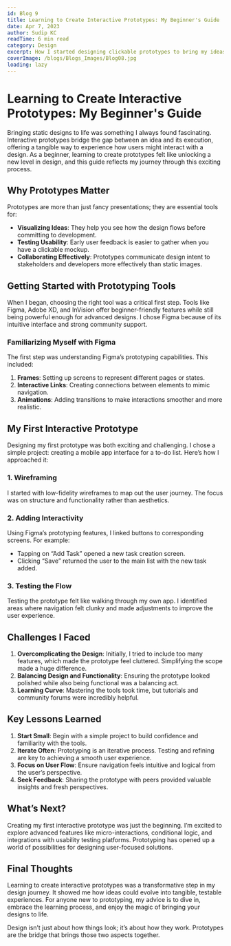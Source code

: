```yaml
---
id: Blog 9
title: Learning to Create Interactive Prototypes: My Beginner's Guide
date: Apr 7, 2023
author: Sudip KC
readTime: 6 min read
category: Design
excerpt: How I started designing clickable prototypes to bring my ideas to life.
coverImage: /blogs/Blogs_Images/Blog08.jpg
loading: lazy
---
```

# Learning to Create Interactive Prototypes: My Beginner's Guide

Bringing static designs to life was something I always found fascinating. Interactive prototypes bridge the gap between an idea and its execution, offering a tangible way to experience how users might interact with a design. As a beginner, learning to create prototypes felt like unlocking a new level in design, and this guide reflects my journey through this exciting process.

## Why Prototypes Matter

Prototypes are more than just fancy presentations; they are essential tools for:

- **Visualizing Ideas**: They help you see how the design flows before committing to development.
- **Testing Usability**: Early user feedback is easier to gather when you have a clickable mockup.
- **Collaborating Effectively**: Prototypes communicate design intent to stakeholders and developers more effectively than static images.

## Getting Started with Prototyping Tools

When I began, choosing the right tool was a critical first step. Tools like Figma, Adobe XD, and InVision offer beginner-friendly features while still being powerful enough for advanced designs. I chose Figma because of its intuitive interface and strong community support.

### Familiarizing Myself with Figma

The first step was understanding Figma’s prototyping capabilities. This included:

1. **Frames**: Setting up screens to represent different pages or states.
2. **Interactive Links**: Creating connections between elements to mimic navigation.
3. **Animations**: Adding transitions to make interactions smoother and more realistic.

## My First Interactive Prototype

Designing my first prototype was both exciting and challenging. I chose a simple project: creating a mobile app interface for a to-do list. Here’s how I approached it:

### 1. Wireframing

I started with low-fidelity wireframes to map out the user journey. The focus was on structure and functionality rather than aesthetics.

### 2. Adding Interactivity

Using Figma’s prototyping features, I linked buttons to corresponding screens. For example:

- Tapping on “Add Task” opened a new task creation screen.
- Clicking “Save” returned the user to the main list with the new task added.

### 3. Testing the Flow

Testing the prototype felt like walking through my own app. I identified areas where navigation felt clunky and made adjustments to improve the user experience.

## Challenges I Faced

1. **Overcomplicating the Design**: Initially, I tried to include too many features, which made the prototype feel cluttered. Simplifying the scope made a huge difference.
2. **Balancing Design and Functionality**: Ensuring the prototype looked polished while also being functional was a balancing act.
3. **Learning Curve**: Mastering the tools took time, but tutorials and community forums were incredibly helpful.

## Key Lessons Learned

1. **Start Small**: Begin with a simple project to build confidence and familiarity with the tools.
2. **Iterate Often**: Prototyping is an iterative process. Testing and refining are key to achieving a smooth user experience.
3. **Focus on User Flow**: Ensure navigation feels intuitive and logical from the user’s perspective.
4. **Seek Feedback**: Sharing the prototype with peers provided valuable insights and fresh perspectives.

## What’s Next?

Creating my first interactive prototype was just the beginning. I’m excited to explore advanced features like micro-interactions, conditional logic, and integrations with usability testing platforms. Prototyping has opened up a world of possibilities for designing user-focused solutions.

## Final Thoughts

Learning to create interactive prototypes was a transformative step in my design journey. It showed me how ideas could evolve into tangible, testable experiences. For anyone new to prototyping, my advice is to dive in, embrace the learning process, and enjoy the magic of bringing your designs to life.

Design isn’t just about how things look; it’s about how they work. Prototypes are the bridge that brings those two aspects together.
